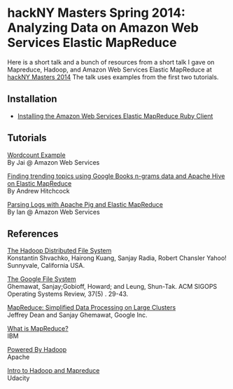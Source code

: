hackNY Masters Spring 2014: Analyzing Data on Amazon Web Services Elastic MapReduce
===
Here is a short talk and a bunch of resources from a short talk I gave on Mapreduce, Hadoop, and  Amazon Web Services Elastic MapReduce at [hackNY Masters 2014](http://hacknymasters.com/) The talk uses examples from the first two tutorials.

Installation
---
* [Installing the Amazon Web Services Elastic MapReduce Ruby Client](http://docs.aws.amazon.com/ElasticMapReduce/latest/DeveloperGuide/emr-cli-install.html)



Tutorials
---
[Wordcount Example](http://aws.amazon.com/articles/2273)<br>
By Jai @ Amazon Web Services

[Finding trending topics using Google Books n-grams data and Apache Hive on Elastic MapReduce](http://aws.amazon.com/articles/5249664154115844)<br>
By Andrew Hitchcock

[Parsing Logs with Apache Pig and Elastic MapReduce](http://aws.amazon.com/articles/2729)<br>
By Ian @ Amazon Web Services

References
---

[The Hadoop Distributed File System](http://storageconference.org/2010/Papers/MSST/Shvachko.pdf)<br>
Konstantin Shvachko, Hairong Kuang, Sanjay Radia, Robert Chansler Yahoo! Sunnyvale, California USA.

[The Google File System](http://static.googleusercontent.com/media/research.google.com/en/us/archive/gfs-sosp2003.pdf)<br>
Ghemawat, Sanjay;Gobioff, Howard; and Leung, Shun-Tak. ACM SIGOPS Operating Systems Review, 37(5) . 29-43.

[MapReduce: Simplified Data Processing on Large Clusters](http://static.googleusercontent.com/media/research.google.com/en/us/archive/mapreduce-osdi04.pdf)<br>
Jeffrey Dean and Sanjay Ghemawat, Google Inc.

[What is MapReduce?](http://www-01.ibm.com/software/data/infosphere/hadoop/mapreduce/)<br>
IBM

[Powered By Hadoop](https://wiki.apache.org/hadoop/PoweredBy)<br>
Apache

[Intro to Hadoop and Mapreduce](https://www.udacity.com/course/ud617)<br>
Udacity
